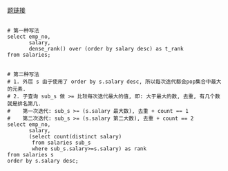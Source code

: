 [题链接](https://www.nowcoder.com/practice/b9068bfe5df74276bd015b9729eec4bf?tpId=82&&tqId=29775&rp=1&ru=/ta/sql&qru=/ta/sql/question-ranking)

```shell

# 第一种写法
select emp_no, 
       salary, 
       dense_rank() over (order by salary desc) as t_rank 
from salaries;


# 第二种写法
# 1. 外层 s 由于使用了 order by s.salary desc, 所以每次迭代都会pop集合中最大的元素.
# 2. 子查询 sub_s 做 >= 比较每次迭代最大的值, 即: 大于最大的数, 去重, 有几个数就是排名第几.
#    第一次迭代: sub_s >= (s.salary 最大数), 去重 + count == 1
#    第二次迭代: sub_s >= (s.salary 第二大数), 去重 + count == 2  
select emp_no,
       salary,
       (select count(distinct salary) 
        from salaries sub_s
        where sub_s.salary>=s.salary) as rank 	
from salaries s 
order by s.salary desc;
```